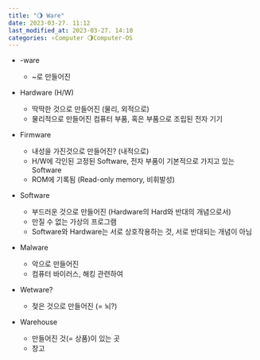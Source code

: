 ```yaml
---
title: "🌖 Ware"
date: 2023-03-27. 11:12
last_modified_at: 2023-03-27. 14:10
categories: ⭐Computer 🌖Computer-OS
---
```


- -ware
  - ~로 만들어진

- Hardware (H/W)
  - 딱딱한 것으로 만들어진 (물리, 외적으로)
  - 물리적으로 만들어진 컴퓨터 부품, 혹은 부품으로 조립된 전자 기기

- Firmware
  - 내성을 가진것으로 만들어진? (내적으로)
  - H/W에 각인된 고정된 Software, 전자 부품이 기본적으로 가지고 있는 Software
  - ROM에 기록됨 (Read-only memory, 비휘발성)  

- Software
  - 부드러운 것으로 만들어진 (Hardware의 Hard와 반대의 개념으로서)
  - 만질 수 없는 가상의 프로그램
  - Software와 Hardware는 서로 상호작용하는 것, 서로 반대되는 개념이 아님

- Malware
  - 악으로 만들어진
  - 컴퓨터 바이러스, 해킹 관련하여

- Wetware?
  - 젖은 것으로 만들어진 (= 뇌?)  

- Warehouse
  - 만들어진 것(= 상품)이 있는 곳  
  - 창고  
